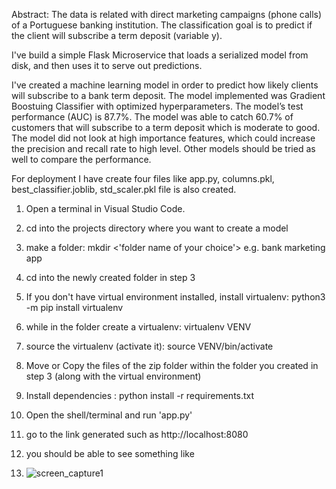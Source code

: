 Abstract: The data is related with direct marketing campaigns (phone calls) of a Portuguese banking institution. The classification goal is to predict if the client will subscribe a term deposit (variable y).

I've build a simple Flask Microservice that loads a serialized model from disk, and then uses it to serve out predictions. 

I've created a machine learning model in order to predict how likely clients will subscribe to a bank term deposit. The model implemented was Gradient Boostuing Classifier with optimized hyperparameters. The model’s test performance (AUC) is 87.7%. The model was able to catch 60.7% of customers that will subscribe to a term deposit which is moderate to good. The model did not look at high importance features, which could increase the precision and recall rate to high level. Other models should be tried as well to compare the performance.

For deployment I have create four files like app.py, columns.pkl, best_classifier.joblib, std_scaler.pkl file is also created.


1. Open a terminal in Visual Studio Code.

2. cd into the projects directory where you want to create a model

3. make a folder: mkdir <'folder name of your choice'> e.g. bank marketing app 

4. cd into the newly created folder in step 3

4. If you don't have virtual environment installed, install virtualenv:  python3 -m pip install virtualenv

5. while in the folder create a virtualenv: virtualenv VENV

6. source the virtualenv (activate it):  source VENV/bin/activate

7. Move or Copy the files of the zip folder within the folder you created in step 3 (along with the virtual environment)

8. Install dependencies : python install -r requirements.txt

9. Open the shell/terminal and run 'app.py'

10. go to the link generated such as http://localhost:8080

11. you should be able to see something like

13.   ![screen_capture1](https://user-images.githubusercontent.com/56140128/151150010-1857ff1f-b737-450f-9f5c-540af07e9898.JPG)
